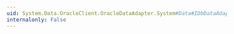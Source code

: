 ```yaml
---
uid: System.Data.OracleClient.OracleDataAdapter.System#Data#IDbDataAdapter#InsertCommand
internalonly: False
---
```


